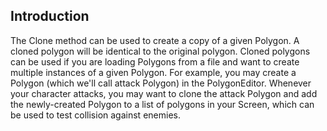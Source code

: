 ## Introduction

The Clone method can be used to create a copy of a given Polygon. A cloned polygon will be identical to the original polygon. Cloned polygons can be used if you are loading Polygons from a file and want to create multiple instances of a given Polygon. For example, you may create a Polygon (which we'll call attack Polygon) in the PolygonEditor. Whenever your character attacks, you may want to clone the attack Polygon and add the newly-created Polygon to a list of polygons in your Screen, which can be used to test collision against enemies.
